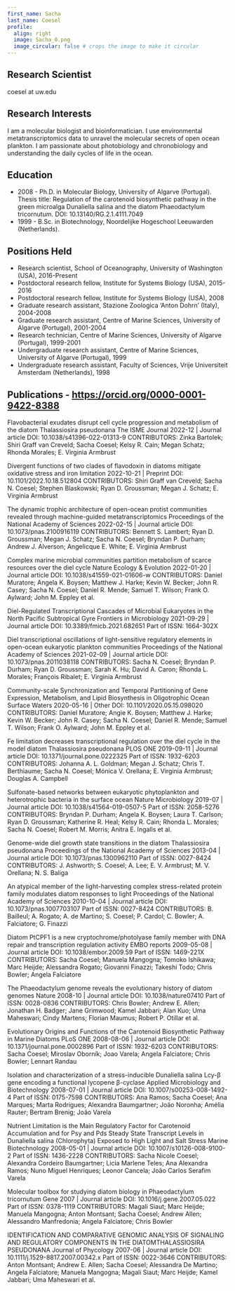 ```yaml
---
first_name: Sacha
last_name: Coesel
profile:
  align: right
  image: Sacha_0.png
  image_circular: false # crops the image to make it circular
---
```


## Research Scientist
coesel at uw.edu

## Research Interests
I am a molecular biologist and bioinformatician. I use environmental metatranscriptomics data to unravel the molecular secrets of open ocean plankton. I am passionate about photobiology and chronobiology and understanding the daily cycles of life in the ocean.

## Education
* 2008 - Ph.D. in Molecular Biology, University of Algarve (Portugal). Thesis title: Regulation of the carotenoid biosynthetic pathway in the green microalga Dunaliella salina and the diatom Phaeodactylum tricornutum. DOI: 10.13140/RG.2.1.4111.7049
* 1999 - B.Sc. in Biotechnology, Noordelijke Hogeschool Leeuwarden (Netherlands).

## Positions Held
* Research scientist, School of Oceanography, University of Washington (USA), 2016-Present
* Postdoctoral research fellow, Institute for Systems Biology (USA), 2015-2016
* Postdoctoral research fellow, Institute for Systems Biology (USA), 2008
* Graduate research assistant, Stazione Zoologica ‘Anton Dohrn’ (Italy), 2004-2008
* Graduate research assistant, Centre of Marine Sciences, University of Algarve (Portugal), 2001-2004
* Research technician, Centre of Marine Sciences, University of Algarve (Portugal), 1999-2001
* Undergraduate research assistant, Centre of Marine Sciences, University of Algarve (Portugal), 1999
* Undergraduate research assistant, Faculty of Sciences, Vrije Universiteit Amsterdam (Netherlands), 1998

## Publications - https://orcid.org/0000-0001-9422-8388
Flavobacterial exudates disrupt cell cycle progression and metabolism of the diatom Thalassiosira pseudonana
The ISME Journal
2022-12 | Journal article
DOI: 10.1038/s41396-022-01313-9
CONTRIBUTORS: Zinka Bartolek; Shiri Graff van Creveld; Sacha Coesel; Kelsy R. Cain; Megan Schatz; Rhonda Morales; E. Virginia Armbrust

Divergent functions of two clades of flavodoxin in diatoms mitigate oxidative stress and iron limitation
2022-10-21 | Preprint
DOI: 10.1101/2022.10.18.512804
CONTRIBUTORS: Shiri Graff van Creveld; Sacha N. Coesel; Stephen Blaskowski; Ryan D. Groussman; Megan J. Schatz; E. Virginia Armbrust

The dynamic trophic architecture of open-ocean protist communities revealed through machine-guided metatranscriptomics
Proceedings of the National Academy of Sciences
2022-02-15 | Journal article
DOI: 10.1073/pnas.2100916119
CONTRIBUTORS: Bennett S. Lambert; Ryan D. Groussman; Megan J. Schatz; Sacha N. Coesel; Bryndan P. Durham; Andrew J. Alverson; Angelicque E. White; E. Virginia Armbrust

Complex marine microbial communities partition metabolism of scarce resources over the diel cycle
Nature Ecology & Evolution
2022-01-20 | Journal article
DOI: 10.1038/s41559-021-01606-w
CONTRIBUTORS: Daniel Muratore; Angela K. Boysen; Matthew J. Harke; Kevin W. Becker; John R. Casey; Sacha N. Coesel; Daniel R. Mende; Samuel T. Wilson; Frank O. Aylward; John M. Eppley et al.

Diel-Regulated Transcriptional Cascades of Microbial Eukaryotes in the North Pacific Subtropical Gyre
Frontiers in Microbiology
2021-09-29 | Journal article
DOI: 10.3389/fmicb.2021.682651
Part of ISSN: 1664-302X

Diel transcriptional oscillations of light-sensitive regulatory elements in open-ocean eukaryotic plankton communities
Proceedings of the National Academy of Sciences
2021-02-09 | Journal article
DOI: 10.1073/pnas.2011038118
CONTRIBUTORS: Sacha N. Coesel; Bryndan P. Durham; Ryan D. Groussman; Sarah K. Hu; David A. Caron; Rhonda L. Morales; François Ribalet; E. Virginia Armbrust

Community-scale Synchronization and Temporal Partitioning of Gene Expression, Metabolism, and Lipid Biosynthesis in Oligotrophic Ocean Surface Waters
2020-05-16 | Other
DOI: 10.1101/2020.05.15.098020
CONTRIBUTORS: Daniel Muratore; Angie K. Boysen; Matthew J. Harke; Kevin W. Becker; John R. Casey; Sacha N. Coesel; Daniel R. Mende; Samuel T. Wilson; Frank O. Aylward; John M. Eppley et al.

Fe limitation decreases transcriptional regulation over the diel cycle in the model diatom Thalassiosira pseudonana
PLOS ONE
2019-09-11 | Journal article
DOI: 10.1371/journal.pone.0222325
Part of ISSN: 1932-6203
CONTRIBUTORS: Johanna A. L. Goldman; Megan J. Schatz; Chris T. Berthiaume; Sacha N. Coesel; Mónica V. Orellana; E. Virginia Armbrust; Douglas A. Campbell

Sulfonate-based networks between eukaryotic phytoplankton and heterotrophic bacteria in the surface ocean
Nature Microbiology
2019-07 | Journal article
DOI: 10.1038/s41564-019-0507-5
Part of ISSN: 2058-5276
CONTRIBUTORS: Bryndan P. Durham; Angela K. Boysen; Laura T. Carlson; Ryan D. Groussman; Katherine R. Heal; Kelsy R. Cain; Rhonda L. Morales; Sacha N. Coesel; Robert M. Morris; Anitra E. Ingalls et al.

Genome-wide diel growth state transitions in the diatom Thalassiosira pseudonana
Proceedings of the National Academy of Sciences
2013-04 | Journal article
DOI: 10.1073/pnas.1300962110
Part of ISSN: 0027-8424
CONTRIBUTORS: J. Ashworth; S. Coesel; A. Lee; E. V. Armbrust; M. V. Orellana; N. S. Baliga

An atypical member of the light-harvesting complex stress-related protein family modulates diatom responses to light
Proceedings of the National Academy of Sciences
2010-10-04 | Journal article
DOI: 10.1073/pnas.1007703107
Part of ISSN: 0027-8424
CONTRIBUTORS: B. Bailleul; A. Rogato; A. de Martino; S. Coesel; P. Cardol; C. Bowler; A. Falciatore; G. Finazzi

Diatom PtCPF1 is a new cryptochrome/photolyase family member with DNA repair and transcription regulation activity
EMBO reports
2009-05-08 | Journal article
DOI: 10.1038/embor.2009.59
Part of ISSN: 1469-221X
CONTRIBUTORS: Sacha Coesel; Manuela Mangogna; Tomoko Ishikawa; Marc Heijde; Alessandra Rogato; Giovanni Finazzi; Takeshi Todo; Chris Bowler; Angela Falciatore

The Phaeodactylum genome reveals the evolutionary history of diatom genomes
Nature
2008-10 | Journal article
DOI: 10.1038/nature07410
Part of ISSN: 0028-0836
CONTRIBUTORS: Chris Bowler; Andrew E. Allen; Jonathan H. Badger; Jane Grimwood; Kamel Jabbari; Alan Kuo; Uma Maheswari; Cindy Martens; Florian Maumus; Robert P. Otillar et al.

Evolutionary Origins and Functions of the Carotenoid Biosynthetic Pathway in Marine Diatoms
PLoS ONE
2008-08-06 | Journal article
DOI: 10.1371/journal.pone.0002896
Part of ISSN: 1932-6203
CONTRIBUTORS: Sacha Coesel; Miroslav Oborník; Joao Varela; Angela Falciatore; Chris Bowler; Lennart Randau

Isolation and characterization of a stress-inducible Dunaliella salina Lcy-β gene encoding a functional lycopene β-cyclase
Applied Microbiology and Biotechnology
2008-07-01 | Journal article
DOI: 10.1007/s00253-008-1492-4
Part of ISSN: 0175-7598
CONTRIBUTORS: Ana Ramos; Sacha Coesel; Ana Marques; Marta Rodrigues; Alexandra Baumgartner; João Noronha; Amélia Rauter; Bertram Brenig; João Varela

Nutrient Limitation is the Main Regulatory Factor for Carotenoid Accumulation and for Psy and Pds Steady State Transcript Levels in Dunaliella salina (Chlorophyta) Exposed to High Light and Salt Stress
Marine Biotechnology
2008-05-01 | Journal article
DOI: 10.1007/s10126-008-9100-2
Part of ISSN: 1436-2228
CONTRIBUTORS: Sacha Nicole Coesel; Alexandra Cordeiro Baumgartner; Licia Marlene Teles; Ana Alexandra Ramos; Nuno Miguel Henriques; Leonor Cancela; João Carlos Serafim Varela

Molecular toolbox for studying diatom biology in Phaeodactylum tricornutum
Gene
2007 | Journal article
DOI: 10.1016/j.gene.2007.05.022
Part of ISSN: 0378-1119
CONTRIBUTORS: Magali Siaut; Marc Heijde; Manuela Mangogna; Anton Montsant; Sacha Coesel; Andrew Allen; Alessandro Manfredonia; Angela Falciatore; Chris Bowler

IDENTIFICATION AND COMPARATIVE GENOMIC ANALYSIS OF SIGNALING AND REGULATORY COMPONENTS IN THE DIATOMTHALASSIOSIRA PSEUDONANA
Journal of Phycology
2007-06 | Journal article
DOI: 10.1111/j.1529-8817.2007.00342.x
Part of ISSN: 0022-3646
CONTRIBUTORS: Anton Montsant; Andrew E. Allen; Sacha Coesel; Alessandra De Martino; Angela Falciatore; Manuela Mangogna; Magali Siaut; Marc Heijde; Kamel Jabbari; Uma Maheswari et al.
